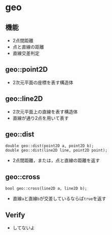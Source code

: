 # geo

## 機能
- 2点間距離
- 点と直線の距離
- 直線交差判定

## geo::point2D
- 2次元平面の座標を表す構造体

## geo::line2D
- 2次元平面上の直線を表す構造体
- 直線が通り2点を用いて表す

## geo::dist
```
double geo::dist(point2D a, point2D b);
double geo::dist(line2D line, point2D point);
```
- 2点間距離，または，点と直線の距離を返す

## geo::cross
```
bool geo::cross(line2D a, line2D b);
```
- 直線`a`と直線`b`が交差しているならば`true`を返す

## Verify
- してないよ